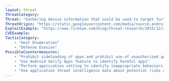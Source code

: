 ```yaml
---
layout: threat
ThreatCategory:
Threat: "Gathering device information that could be used to target further attacks or determine appropriate methods of privilege escalation, such as persistent identifiers (phone number, IMEI, IMSI, MAC addresses), operating system and device hardware information, or list of installed applications (i.e., data collection)"
ThreatOrigin: "https://static.googleusercontent.com/media/source.android.com/en//security/reports/Google_Android_Security_PHA_classifications.pdf"
ExploitExample: "https://www.fireeye.com/blog/threat-research/2015/12/slembunk_an_evolvin.html"
CVEExample:
TacticCategory:
    - "Host Enumeration"
    - "Defense Evasion"
PossibleCountermeasures:
    - "Prohibit sideloading of apps and prohibit use of unauthorized app stores"
    - "Use Android Verify Apps feature to identify harmful apps"
    - "Perform application vetting to identify inappropriate behaviors by apps including permission requests made by the apps"
    - "Use application threat intelligence data about potential risks associated with apps installed on devices"
---
```

